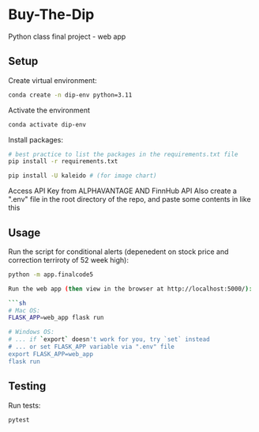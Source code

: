 # Buy-The-Dip
Python class final project - web app

## Setup

Create virtual environment:

```sh
conda create -n dip-env python=3.11
```

Activate the environment

```sh
conda activate dip-env
```


Install packages:

```sh
# best practice to list the packages in the requirements.txt file
pip install -r requirements.txt
```

```sh
pip install -U kaleido # (for image chart)
```

Access API Key from ALPHAVANTAGE AND FinnHub API 
Also create a ".env" file in the root directory of the repo, and paste some contents in like this

## Usage

Run the script for conditional alerts (depenedent on stock price and correction terriroty of 52 week high):

```sh
python -m app.finalcode5

Run the web app (then view in the browser at http://localhost:5000/):

```sh
# Mac OS:
FLASK_APP=web_app flask run

# Windows OS:
# ... if `export` doesn't work for you, try `set` instead
# ... or set FLASK_APP variable via ".env" file
export FLASK_APP=web_app
flask run
```


## Testing

Run tests:

```sh
pytest
```


